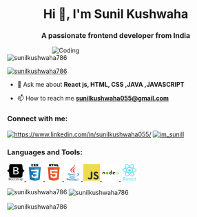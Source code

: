 <h1 align="center">Hi 👋, I'm Sunil Kushwaha</h1>
<h3 align="center">A passionate frontend developer from India</h3>
<img align="right" alt="Coding" width="400" src= "https://www.google.com/imgres?imgurl=https%3A%2F%2Fcdn.dribbble.com%2Fusers%2F1162077%2Fscreenshots%2F3848914%2Fprogrammer.gif&imgrefurl=https%3A%2F%2Foutlane.co%2Fnow%2Fnew-shot-programmer-animation%2F&tbnid=ZmOH4FBlhx83-M&vet=12ahUKEwiI9pDd2rP9AhVE5XMBHbwcC2wQMygCegUIARCSAg..i&docid=hyRv46xL2D6dsM&w=800&h=600&q=animated%20coding%20gif&ved=2ahUKEwiI9pDd2rP9AhVE5XMBHbwcC2wQMygCegUIARCSAg">

<p align="left"> <img src="https://komarev.com/ghpvc/?username=sunilkushwaha786&label=Profile%20views&color=0e75b6&style=flat" alt="sunilkushwaha786" /> </p>

<p align="left"> <a href="https://github.com/ryo-ma/github-profile-trophy"><img src="https://github-profile-trophy.vercel.app/?username=sunilkushwaha786" alt="sunilkushwaha786" /></a> </p>

- 💬 Ask me about **React js, HTML, CSS ,JAVA ,JAVASCRIPT**

- 📫 How to reach me **sunilkushwaha055@gmail.com**

<h3 align="left">Connect with me:</h3>
<p align="left">
<a href="https://linkedin.com/in/https://www.linkedin.com/in/sunilkushwaha055/" target="blank"><img align="center" src="https://raw.githubusercontent.com/rahuldkjain/github-profile-readme-generator/master/src/images/icons/Social/linked-in-alt.svg" alt="https://www.linkedin.com/in/sunilkushwaha055/" height="30" width="40" /></a>
<a href="https://instagram.com/im_sunill" target="blank"><img align="center" src="https://raw.githubusercontent.com/rahuldkjain/github-profile-readme-generator/master/src/images/icons/Social/instagram.svg" alt="im_sunill" height="30" width="40" /></a>
</p>

<h3 align="left">Languages and Tools:</h3>
<p align="left"> <a href="https://getbootstrap.com" target="_blank" rel="noreferrer"> <img src="https://raw.githubusercontent.com/devicons/devicon/master/icons/bootstrap/bootstrap-plain-wordmark.svg" alt="bootstrap" width="40" height="40"/> </a> <a href="https://www.w3schools.com/css/" target="_blank" rel="noreferrer"> <img src="https://raw.githubusercontent.com/devicons/devicon/master/icons/css3/css3-original-wordmark.svg" alt="css3" width="40" height="40"/> </a> <a href="https://www.w3.org/html/" target="_blank" rel="noreferrer"> <img src="https://raw.githubusercontent.com/devicons/devicon/master/icons/html5/html5-original-wordmark.svg" alt="html5" width="40" height="40"/> </a> <a href="https://www.java.com" target="_blank" rel="noreferrer"> <img src="https://raw.githubusercontent.com/devicons/devicon/master/icons/java/java-original.svg" alt="java" width="40" height="40"/> </a> <a href="https://developer.mozilla.org/en-US/docs/Web/JavaScript" target="_blank" rel="noreferrer"> <img src="https://raw.githubusercontent.com/devicons/devicon/master/icons/javascript/javascript-original.svg" alt="javascript" width="40" height="40"/> </a> <a href="https://nodejs.org" target="_blank" rel="noreferrer"> <img src="https://raw.githubusercontent.com/devicons/devicon/master/icons/nodejs/nodejs-original-wordmark.svg" alt="nodejs" width="40" height="40"/> </a> <a href="https://reactjs.org/" target="_blank" rel="noreferrer"> <img src="https://raw.githubusercontent.com/devicons/devicon/master/icons/react/react-original-wordmark.svg" alt="react" width="40" height="40"/> </a> </p>

<p><img align="left" src="https://github-readme-stats.vercel.app/api/top-langs?username=sunilkushwaha786&show_icons=true&locale=en&layout=compact" alt="sunilkushwaha786" /></p>

<p>&nbsp;<img align="center" src="https://github-readme-stats.vercel.app/api?username=sunilkushwaha786&show_icons=true&locale=en" alt="sunilkushwaha786" /></p>

<p><img align="center" src="https://github-readme-streak-stats.herokuapp.com/?user=sunilkushwaha786&" alt="sunilkushwaha786" /></p>
